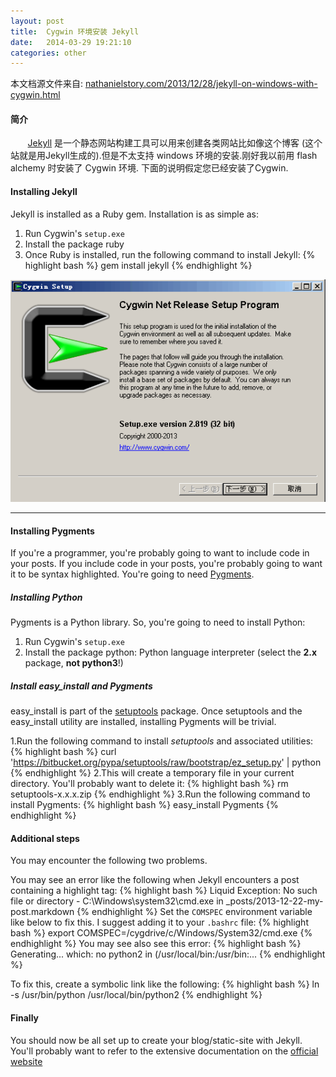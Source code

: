 ```yaml
---
layout: post
title:  Cygwin 环境安装 Jekyll
date:   2014-03-29 19:21:10
categories: other
---
```


本文档源文件来自: [nathanielstory.com/2013/12/28/jekyll-on-windows-with-cygwin.html](http://nathanielstory.com/2013/12/28/jekyll-on-windows-with-cygwin.html)


#### 简介

&nbsp;&nbsp;&nbsp;&nbsp;&nbsp;&nbsp;&nbsp;[Jekyll] 是一个静态网站构建工具可以用来创建各类网站比如像这个博客 (这个站就是用Jekyll生成的).但是不太支持 windows 环境的安装.刚好我以前用 flash alchemy 时安装了 Cygwin 环境. 下面的说明假定您已经安装了Cygwin.


#### Installing Jekyll

Jekyll is installed as a Ruby gem. Installation is as simple as:

 1. Run Cygwin's `setup.exe`
 2. Install the package ruby
 3. Once Ruby is installed, run the following command to install Jekyll:
{% highlight bash %}
	gem install jekyll
{% endhighlight %}

<!-- more -->

![setup cygwin](/assets/img/cygwin-setup.png)

<hr class="gh" />

#### Installing Pygments

If you're a programmer, you're probably going to want to include code in your posts. If you include code in your posts, you're probably going to want it to be syntax highlighted. You're going to need [Pygments].


##### Installing Python

Pygments is a Python library. So, you're going to need to install Python:

 1. Run Cygwin's `setup.exe`
 2. Install the package python: Python language interpreter (select the **2.x** package, **not python3**!)

##### Install easy_install and Pygments

easy_install is part of the [setuptools] package. Once setuptools and the easy_install utility are installed, installing Pygments will be trivial.

 1.Run the following command to install _setuptools_ and associated utilities:
{% highlight bash %}
	curl 'https://bitbucket.org/pypa/setuptools/raw/bootstrap/ez_setup.py' | python
{% endhighlight %}
 2.This will create a temporary file in your current directory. You'll probably want to delete it: 
{% highlight bash %}
	rm setuptools-x.x.x.zip
{% endhighlight %}
 3.Run the following command to install Pygments:
{% highlight bash %}
	easy_install Pygments
{% endhighlight %}

#### Additional steps

You may encounter the following two problems.

You may see an error like the following when Jekyll encounters a post containing a highlight tag:
{% highlight bash %}
	Liquid Exception: No such file or directory
	- C:\Windows\system32\cmd.exe in _posts/2013-12-22-my-post.markdown
{% endhighlight %}
Set the `COMSPEC` environment variable like below to fix this. I suggest adding it to your `.bashrc` file:
{% highlight bash %}
	export COMSPEC=/cygdrive/c/Windows/System32/cmd.exe
{% endhighlight %}
You may see also see this error:
{% highlight bash %}
	Generating... which: no python2 in (/usr/local/bin:/usr/bin:...
{% endhighlight %}

To fix this, create a symbolic link like the following:
{% highlight bash %}
	ln -s /usr/bin/python /usr/local/bin/python2
{% endhighlight %}

#### Finally

You should now be all set up to create your blog/static-site with Jekyll. You'll probably want to refer to the extensive documentation on the [official website]



[official website]:http://jekyllrb.com/
[Jekyll]:http://jekyllrb.com/
[Pygments]:http://pygments.org/
[setuptools]:https://pypi.python.org/pypi/setuptools